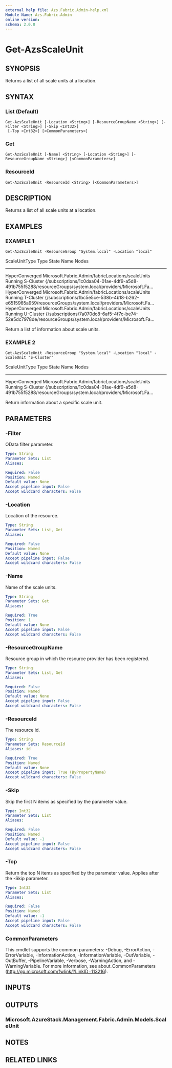 ```yaml
---
external help file: Azs.Fabric.Admin-help.xml
Module Name: Azs.Fabric.Admin
online version:
schema: 2.0.0
---
```


# Get-AzsScaleUnit

## SYNOPSIS
Returns a list of all scale units at a location.

## SYNTAX

### List (Default)
```
Get-AzsScaleUnit [-Location <String>] [-ResourceGroupName <String>] [-Filter <String>] [-Skip <Int32>]
 [-Top <Int32>] [<CommonParameters>]
```

### Get
```
Get-AzsScaleUnit [-Name] <String> [-Location <String>] [-ResourceGroupName <String>] [<CommonParameters>]
```

### ResourceId
```
Get-AzsScaleUnit -ResourceId <String> [<CommonParameters>]
```

## DESCRIPTION
Returns a list of all scale units at a location.

## EXAMPLES

### EXAMPLE 1
```
Get-AzsScaleUnit -ResourceGroup "System.local" -Location "local"
```

ScaleUnitType  Type                                              State   Name      Nodes
-------------  ----                                              -----   ----      -----
HyperConverged Microsoft.Fabric.Admin/fabricLocations/scaleUnits Running S-Cluster {/subscriptions/1c0daa04-01ae-4df9-a5d8-491b755f5288/resourceGroups/system.local/providers/Microsoft.Fa...
HyperConverged Microsoft.Fabric.Admin/fabricLocations/scaleUnits Running T-Cluster {/subscriptions/1bc5e5ce-538b-4b18-b262-e6515965a959/resourceGroups/system.local/providers/Microsoft.Fa...
HyperConverged Microsoft.Fabric.Admin/fabricLocations/scaleUnits Running U-Cluster {/subscriptions/7a070dc8-6af5-4f7c-be74-52e5dc7978de/resourceGroups/system.local/providers/Microsoft.Fa...

Return a list of information about scale units.

### EXAMPLE 2
```
Get-AzsScaleUnit -ResourceGroup "System.local" -Location "local" -ScaleUnit "S-Cluster"
```

ScaleUnitType  Type                                              State   Name      Nodes
-------------  ----                                              -----   ----      -----
HyperConverged Microsoft.Fabric.Admin/fabricLocations/scaleUnits Running S-Cluster {/subscriptions/1c0daa04-01ae-4df9-a5d8-491b755f5288/resourceGroups/system.local/providers/Microsoft.Fa...

Return information about a specific scale unit.

## PARAMETERS

### -Filter
OData filter parameter.

```yaml
Type: String
Parameter Sets: List
Aliases:

Required: False
Position: Named
Default value: None
Accept pipeline input: False
Accept wildcard characters: False
```

### -Location
Location of the resource.

```yaml
Type: String
Parameter Sets: List, Get
Aliases:

Required: False
Position: Named
Default value: None
Accept pipeline input: False
Accept wildcard characters: False
```

### -Name
Name of the scale units.

```yaml
Type: String
Parameter Sets: Get
Aliases:

Required: True
Position: 1
Default value: None
Accept pipeline input: False
Accept wildcard characters: False
```

### -ResourceGroupName
Resource group in which the resource provider has been registered.

```yaml
Type: String
Parameter Sets: List, Get
Aliases:

Required: False
Position: Named
Default value: None
Accept pipeline input: False
Accept wildcard characters: False
```

### -ResourceId
The resource id.

```yaml
Type: String
Parameter Sets: ResourceId
Aliases: id

Required: True
Position: Named
Default value: None
Accept pipeline input: True (ByPropertyName)
Accept wildcard characters: False
```

### -Skip
Skip the first N items as specified by the parameter value.

```yaml
Type: Int32
Parameter Sets: List
Aliases:

Required: False
Position: Named
Default value: -1
Accept pipeline input: False
Accept wildcard characters: False
```

### -Top
Return the top N items as specified by the parameter value.
Applies after the -Skip parameter.

```yaml
Type: Int32
Parameter Sets: List
Aliases:

Required: False
Position: Named
Default value: -1
Accept pipeline input: False
Accept wildcard characters: False
```

### CommonParameters
This cmdlet supports the common parameters: -Debug, -ErrorAction, -ErrorVariable, -InformationAction, -InformationVariable, -OutVariable, -OutBuffer, -PipelineVariable, -Verbose, -WarningAction, and -WarningVariable. For more information, see about_CommonParameters (http://go.microsoft.com/fwlink/?LinkID=113216).

## INPUTS

## OUTPUTS

### Microsoft.AzureStack.Management.Fabric.Admin.Models.ScaleUnit

## NOTES

## RELATED LINKS
